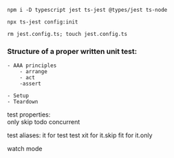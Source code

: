     npm i -D typescript jest ts-jest @types/jest ts-node

    npx ts-jest config:init

    rm jest.config.ts; touch jest.config.ts




### Structure of a proper written unit test:
    - AAA principles
        - arrange
        - act
        -assert
    
    - Setup
    - Teardown




test properties:    
    only
    skip
    todo
    concurrent

test aliases:
    it for test
    test
    xit for it.skip
    fit for it.only

watch mode

